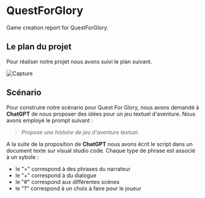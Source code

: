 # QuestForGlory
Game creation report for QuestForGlory.

## Le plan du projet
Pour réaliser notre projet nous avons suivi le plan suivant.

![Capture](https://user-images.githubusercontent.com/99325966/235665537-bce6cf95-b4fd-4969-be83-ba1b640d2206.PNG)

## Scénario 
Pour construire notre scénario pour Quest For Glory, nous avons demandé à **ChatGPT** de nous proposer des idées pour un jeu textuel d'aventure. Nous avons employé le prompt suivant :
> *Propose une histoire de jeu d'aventure textuel.*

A la suite de la proposition de **ChatGPT** nous avons écrit le script dans un document texte sur visual studio code. Chaque type de phrase est associé à un sybole : 
- le "=" correspond à des phrases du narrateur
- le "+" correspond à du dialogue
- le "#" correspond aux différentes scènes
- le "?" correspond à un choix à faire pour le joueur
